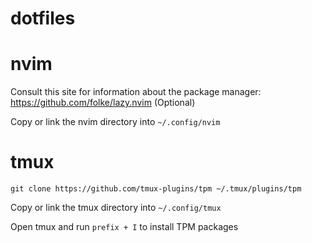 dotfiles
=========

nvim
===
Consult this site for information about the package manager:
https://github.com/folke/lazy.nvim (Optional)

Copy or link the nvim directory into `~/.config/nvim`

tmux
===
```
git clone https://github.com/tmux-plugins/tpm ~/.tmux/plugins/tpm
```
Copy or link the tmux directory into `~/.config/tmux`

Open tmux and run `prefix + I` to install TPM packages

